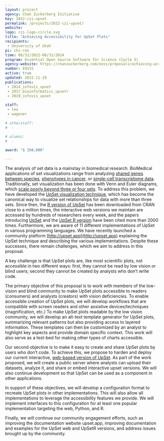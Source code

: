 ```yaml
---
layout: project
agency: Chan Zuckerberg Initiative
key: 2022-czi-upset
permalink: /projects/2022-czi-upset/
website:
logo: czi-logo-circle.svg
title: "Achieving Accessibility for UpSet Plots"
recipients:
 - University of Utah
pi: chi-ren
time: 08/31/2022-08/31/2024
program: Essential Open Source Software for Science (Cycle 5)
agency-website: https://chanzuckerberg.com/eoss/proposals/achieving-accessibility-for-upset-plots/
number: EOSS5
active: true
updated: 2022-11-29
publications: 
 - 2014_infovis_upset
 - 2017_bioinformatics_upsetr
 - 2019_infovis_upset
 
staff:
 - lex
 - wagoner
 
# otherstaff: 
#  - 
 
# alumni:
#  - 

award: "$ 350,000"

---
```


The analysis of set data is a mainstay in biomedical research. BioMedical applications of set visualizations range from analyzing [shared genes between species](https://academic.oup.com/gbe/article/10/12/3129/5129088), [phenotypes in cancer](https://www.sciencedirect.com/science/article/pii/S009286741830237X), or [single-cell transcriptome data](https://www.cell.com/cell/pdf/S0092-8674(20)30062-3.pdf). Traditionally, set visualization has been done with Venn and Euler diagrams, which [scale poorly beyond three or four sets](https://www.nature.com/articles/nmeth.3033). To address this problem, we have developed the [UpSet visualization technique](https://vdl.sci.utah.edu/publications/2014_infovis_upset/), which has become the canonical way to visualize set relationships for data with more than three sets. Since then, the [R version of UpSet](https://vdl.sci.utah.edu/publications/2017_bioinformatics_upsetr/) has been downloaded from CRAN close to a million times, the interactive web versions we maintain are accessed by hundreds of researchers every week, and the  papers introducing [UpSet](https://vdl.sci.utah.edu/publications/2014_infovis_upset/) and the [UpSet R version](https://academic.oup.com/bioinformatics/article/33/18/2938/3884387) have been cited more than 2000 times. Furthermore, we are aware of 11 different implementations of UpSet in various programming languages. We have recently launched a community platform [http://upset.app](http://upset.app) explaining the UpSet technique and describing the various implementations.  Despite these successes, there remain challenges, which we aim to address in this proposal.

A key challenge is that UpSet plots are, like most scientific plots, not accessible in two different ways: first, they cannot be read by low vision or blind users; second they cannot be created by analysts who don’t write code. 

The primary objective of this proposal is to work with members of the low-vision and blind community to make UpSet plots accessible to readers (consumers) and analysts (creators) with vision deficiencies. To enable accessible creation of UpSet plots, we will develop workflows that are compatible with screen readers and other assistive devices/techniques (magnification, etc.) To make UpSet plots readable by the low vision community, we will develop an alt-text template generator for UpSet plots, summarizing relevant patterns but also providing access to layered information. These templates can then be customized by an analyst to highlight key aspects and provide domain specific context. This work will also serve as a test-bed for making other types of charts accessible. 

Our second objective is to make it easy to create and share UpSet plots by users who don’t code. To achieve this, we propose to harden and deploy our current interactive, [web-based version of UpSet](https://vdl.sci.utah.edu/publications/2019_infovis_upset/). As part of the work proposed, we will create a public server where analysts can upload their datasets, analyze it, and share or embed interactive upset versions. We will also continue development so that UpSet can be used as a component in other applications. 

In support of these objectives, we will develop a configuration format to recreate UpSet plots in other implementations. This will also allow all implementations to leverage the accessibility features we provide. We will implement interfaces to this configuration for at least one popular implementation targeting the web, Python, and R.

Finally, we will continue our community engagement efforts, such as improving the documentation website upset.app, improving documentation and examples for the UpSet web and UpSetR versions, and address issues brought up by the community.  

